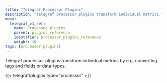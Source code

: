 ```yaml
---
title: "Telegraf Processor Plugins"
description: "Telegraf processor plugins transform individual metrics."
menu:
  telegraf_v1_ref:
    name: Processor plugins
    parent: plugins_reference
    identifier: processor_plugins_reference
    weight: 10
tags: [processor-plugins]
---
```


Telegraf processor plugins transform individual metrics by e.g. converting
tags and fields or data-types.

{{< telegraf/plugins type="processor" >}}
